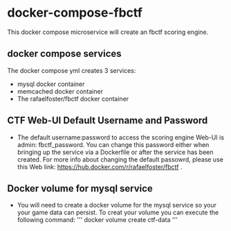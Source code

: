 # docker-compose-fbctf
This docker compose microservice will create an fbctf scoring engine.
## docker compose services
The docker compose yml creates 3 services: 
 - mysql docker container
 - memcached docker container
 - The rafaelfoster/fbctf docker container
## CTF Web-UI Default Username and Password 
 - The default username:password to access the scoring engine Web-UI is admin: fbctf_password.  You can change this password either when bringing up the service via a Dockerfile or after the service has been created.  For more info about changing the default passowrd, please use this Web link: https://hub.docker.com/r/rafaelfoster/fbctf .
## Docker volume for mysql service
 - You will need to create a docker volume for the mysql service so your your game data can persist.  To creat your volume you can execute the following command:
 ''' docker volume create ctf-data
 '''
